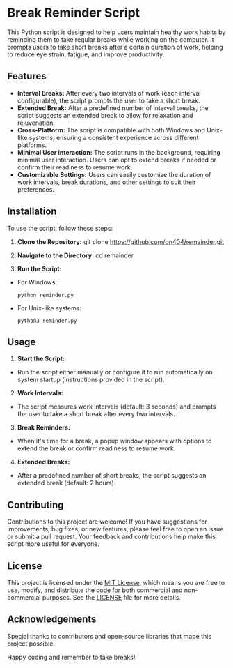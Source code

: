 # Break Reminder Script

This Python script is designed to help users maintain healthy work habits by reminding them to take regular breaks while working on the computer. It prompts users to take short breaks after a certain duration of work, helping to reduce eye strain, fatigue, and improve productivity.

## Features

- **Interval Breaks:** After every two intervals of work (each interval configurable), the script prompts the user to take a short break.
- **Extended Break:** After a predefined number of interval breaks, the script suggests an extended break to allow for relaxation and rejuvenation.
- **Cross-Platform:** The script is compatible with both Windows and Unix-like systems, ensuring a consistent experience across different platforms.
- **Minimal User Interaction:** The script runs in the background, requiring minimal user interaction. Users can opt to extend breaks if needed or confirm their readiness to resume work.
- **Customizable Settings:** Users can easily customize the duration of work intervals, break durations, and other settings to suit their preferences.

## Installation

To use the script, follow these steps:

1. **Clone the Repository:**
   git clone https://github.com/on404/remainder.git 
2. **Navigate to the Directory:**
   cd remainder

3. **Run the Script:**
- For Windows:
  ```
  python reminder.py
  ```
- For Unix-like systems:
  ```
  python3 reminder.py
  ```

## Usage

1. **Start the Script:**
- Run the script either manually or configure it to run automatically on system startup (instructions provided in the script).

2. **Work Intervals:**
- The script measures work intervals (default: 3 seconds) and prompts the user to take a short break after every two intervals.

3. **Break Reminders:**
- When it's time for a break, a popup window appears with options to extend the break or confirm readiness to resume work.

4. **Extended Breaks:**
- After a predefined number of short breaks, the script suggests an extended break (default: 2 hours).

## Contributing

Contributions to this project are welcome! If you have suggestions for improvements, bug fixes, or new features, please feel free to open an issue or submit a pull request. Your feedback and contributions help make this script more useful for everyone.

## License

This project is licensed under the [MIT License](LICENSE), which means you are free to use, modify, and distribute the code for both commercial and non-commercial purposes. See the [LICENSE](LICENSE) file for more details.

## Acknowledgements

Special thanks to contributors and open-source libraries that made this project possible.

Happy coding and remember to take breaks!
 
